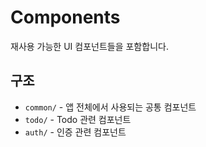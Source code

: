 # Components

재사용 가능한 UI 컴포넌트들을 포함합니다.

## 구조

- `common/` - 앱 전체에서 사용되는 공통 컴포넌트
- `todo/` - Todo 관련 컴포넌트
- `auth/` - 인증 관련 컴포넌트
